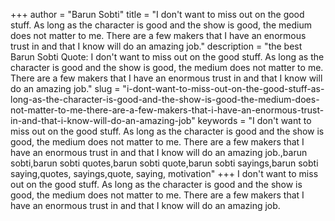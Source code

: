 +++
author = "Barun Sobti"
title = "I don't want to miss out on the good stuff. As long as the character is good and the show is good, the medium does not matter to me. There are a few makers that I have an enormous trust in and that I know will do an amazing job."
description = "the best Barun Sobti Quote: I don't want to miss out on the good stuff. As long as the character is good and the show is good, the medium does not matter to me. There are a few makers that I have an enormous trust in and that I know will do an amazing job."
slug = "i-dont-want-to-miss-out-on-the-good-stuff-as-long-as-the-character-is-good-and-the-show-is-good-the-medium-does-not-matter-to-me-there-are-a-few-makers-that-i-have-an-enormous-trust-in-and-that-i-know-will-do-an-amazing-job"
keywords = "I don't want to miss out on the good stuff. As long as the character is good and the show is good, the medium does not matter to me. There are a few makers that I have an enormous trust in and that I know will do an amazing job.,barun sobti,barun sobti quotes,barun sobti quote,barun sobti sayings,barun sobti saying,quotes, sayings,quote, saying, motivation"
+++
I don't want to miss out on the good stuff. As long as the character is good and the show is good, the medium does not matter to me. There are a few makers that I have an enormous trust in and that I know will do an amazing job.
